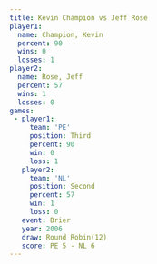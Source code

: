 ```yaml
---
title: Kevin Champion vs Jeff Rose
player1:               
  name: Champion, Kevin
  percent: 90          
  wins: 0              
  losses: 1            
player2:               
  name: Rose, Jeff     
  percent: 57          
  wins: 1              
  losses: 0            
games:
 - player1:         
     team: 'PE'     
     position: Third
     percent: 90    
     win: 0         
     loss: 1        
   player2:          
     team: 'NL'      
     position: Second
     percent: 57     
     win: 1          
     loss: 0         
   event: Brier         
   year: 2006           
   draw: Round Robin(12)
   score: PE 5 - NL 6   
---
```

